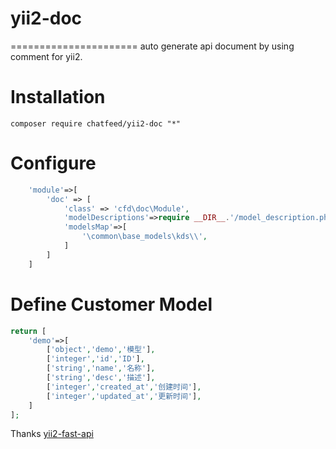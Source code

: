 # yii2-doc
======================
auto generate api document by using comment for yii2.

Installation
======================

```
composer require chatfeed/yii2-doc "*"
```

Configure
======================

```php
    'module'=>[
        'doc' => [
            'class' => 'cfd\doc\Module',
            'modelDescriptions'=>require __DIR__.'/model_description.php',
            'modelsMap'=>[
                '\common\base_models\kds\\',
            ]
        ]
    ]
```

Define Customer Model
======================
```php
return [
    'demo'=>[
        ['object','demo','模型'],
        ['integer','id','ID'],
        ['string','name','名称'],
        ['string','desc','描述'],
        ['integer','created_at','创建时间'],
        ['integer','updated_at','更新时间'],
    ]
];
```
Thanks [yii2-fast-api](https://github.com/deepziyu/yii2-fast-api)
